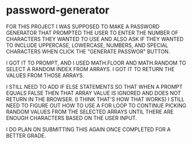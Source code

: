# password-generator

FOR THIS PROJECT I WAS SUPPOSED TO MAKE A PASSWORD GENERATOR THAT PROMPTED THE USER TO ENTER THE NUMBER OF CHARACTERS THEY WANTED TO USE AND ALSO ASK IF THEY WANTED TO INCLUDE UPPERCASE, LOWERCASE, NUMBERS, AND SPECIAL CHARACTERS WHEN CLICK THE "GENERATE PASSWOR" BUTTON.

I GOT IT TO PROMPT, AND I USED MATH.FLOOR AND MATH.RANDOM TO SELECT A RANDOM INDEX FROM ARRAYS.
I GOT IT TO RETURN THE VALUES FROM THOSE ARRAYS.

I STILL NEED TO ADD IF ELSE STATEMENTS SO THAT WHEN A PROMPT EQUALS FALSE THEN THAT ARRAY VALUE IS IGNORED AND DOES NOT RETURN IN THE BROWSER. (I THINK THAT'S HOW THAT WORKS)
I STILL NEED TO FIGURE OUT HOW TO USE A FOR LOOP TO CONTINUE PICKING RANDOM VALUES FROM THE SELECTED ARRAYS UNTIL THERE ARE ENOUGH CHARACTERS BASED ON THE USER INPUT.

I DO PLAN ON SUBMITTING THIS AGAIN ONCE COMPLETED FOR A BETTER GRADE.
